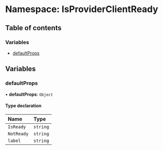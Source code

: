 # Namespace: IsProviderClientReady

## Table of contents

### Variables

- [defaultProps](IsProviderClientReady.md#defaultprops)

## Variables

### <a id="defaultprops" name="defaultprops"></a> defaultProps

• **defaultProps**: `Object`

#### Type declaration

| Name | Type |
| :------ | :------ |
| `IsReady` | `string` |
| `NotReady` | `string` |
| `label` | `string` |
